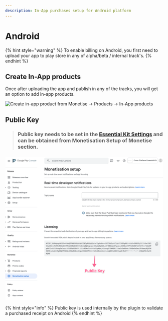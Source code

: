 ```yaml
---
description: In-App purchases setup for Android platform
---
```


# Android

{% hint style="warning" %}
To enable billing on Android, you first need to upload your app to play store in any of alpha/beta / internal track's.
{% endhint %}

## Create In-App products

Once after  uploading the app and publish in any of the tracks, you will get an option to add in-app products.&#x20;

![Create in-app product from Monetise -> Products -> In-App products](../../.gitbook/assets/BillingServicesInAppAndroidCreate.gif)

## Public Key

> ### Public key needs to be set in the [Essential Kit Settings](./#properties) and can be obtained from Monetisation Setup of Monetise section.

###

![Public key needs to be set in Billing Services under Android in Essential Kit Settings](../../.gitbook/assets/BillingServicesInAppAndroidPublicKey.png)

{% hint style="info" %}
Public key is used internally by the plugin to validate a purchased receipt on Android
{% endhint %}

